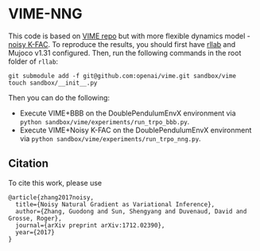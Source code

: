 
# VIME-NNG

This code is based on [VIME repo](https://github.com/openai/vime) but with more flexible dynamics model - [noisy K-FAC](https://arxiv.org/pdf/1712.02390.pdf). To reproduce the results, you should first have [rllab](https://github.com/rllab/rllab) and Mujoco v1.31 configured. Then, run the following commands in the root folder of `rllab`:

```
git submodule add -f git@github.com:openai/vime.git sandbox/vime
touch sandbox/__init__.py
```

Then you can do the following:
- Execute VIME+BBB on the DoublePendulumEnvX environment via `python sandbox/vime/experiments/run_trpo_bbb.py`.
- Execute VIME+Noisy K-FAC on the DoublePendulumEnvX environment via `python sandbox/vime/experiments/run_trpo_nng.py`.


## Citation
To cite this work, please use

```
@article{zhang2017noisy,
  title={Noisy Natural Gradient as Variational Inference},
  author={Zhang, Guodong and Sun, Shengyang and Duvenaud, David and Grosse, Roger},
  journal={arXiv preprint arXiv:1712.02390},
  year={2017}
}
```
